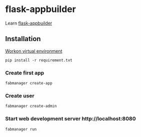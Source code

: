 # flask-appbuilder
Learn [flask-appbuilder](http://flask-appbuilder.readthedocs.io/en/latest/index.html)

## Installation
[Workon virtual environment](http://virtualenvwrapper.readthedocs.io/en/latest/install.html#shell-startup-file)

```
pip install -r requirement.txt
```

### Create first app
```
fabmanager create-app
```
### Create user
```
fabmanager create-admin
```
### Start web development server http://localhost:8080
```
fabmanager run
```
